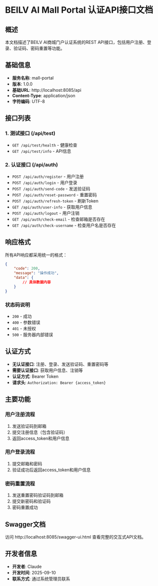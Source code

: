 # BEILV AI Mall Portal 认证API接口文档

## 概述
本文档描述了BEILV AI商城门户认证系统的REST API接口，包括用户注册、登录、验证码、密码重置等功能。

## 基础信息
- **服务名称**: mall-portal
- **版本**: 1.0.0
- **基础URL**: http://localhost:8085/api
- **Content-Type**: application/json
- **字符编码**: UTF-8

## 接口列表

### 1. 测试接口 (/api/test)
- `GET /api/test/health` - 健康检查
- `GET /api/test/info` - API信息

### 2. 认证接口 (/api/auth)
- `POST /api/auth/register` - 用户注册
- `POST /api/auth/login` - 用户登录
- `POST /api/auth/send-code` - 发送验证码
- `POST /api/auth/reset-password` - 重置密码
- `POST /api/auth/refresh-token` - 刷新Token
- `GET /api/auth/user-info` - 获取用户信息
- `POST /api/auth/logout` - 用户注销
- `GET /api/auth/check-email` - 检查邮箱是否存在
- `GET /api/auth/check-username` - 检查用户名是否存在

## 响应格式
所有API响应都采用统一的格式：

```json
{
    "code": 200,
    "message": "操作成功",
    "data": {
        // 具体数据内容
    }
}
```

### 状态码说明
- `200` - 成功
- `400` - 参数错误
- `401` - 未授权
- `500` - 服务器内部错误

## 认证方式
- **无认证接口**: 注册、登录、发送验证码、重置密码等
- **需要认证接口**: 获取用户信息、注销等
- **认证方式**: Bearer Token
- **请求头**: `Authorization: Bearer {access_token}`

## 主要功能

### 用户注册流程
1. 发送验证码到邮箱
2. 提交注册信息（包含验证码）
3. 返回access_token和用户信息

### 用户登录流程
1. 提交邮箱和密码
2. 验证成功后返回access_token和用户信息

### 密码重置流程
1. 发送重置密码验证码到邮箱
2. 提交新密码和验证码
3. 密码重置成功

## Swagger文档
访问 http://localhost:8085/swagger-ui.html 查看完整的交互式API文档。

## 开发者信息
- **开发者**: Claude
- **开发时间**: 2025-09-10
- **联系方式**: 通过系统管理员联系